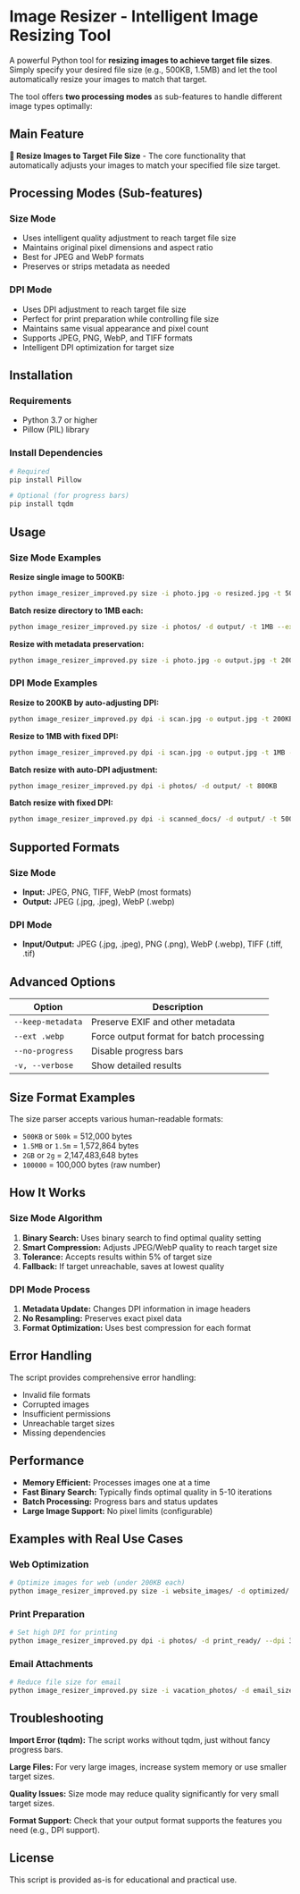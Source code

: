 # Image Resizer - Intelligent Image Resizing Tool

A powerful Python tool for **resizing images to achieve target file sizes**. Simply specify your desired file size (e.g., 500KB, 1.5MB) and let the tool automatically resize your images to match that target.

The tool offers **two processing modes** as sub-features to handle different image types optimally:

## Main Feature

**🎯 Resize Images to Target File Size** - The core functionality that automatically adjusts your images to match your specified file size target.

## Processing Modes (Sub-features)

### **Size Mode**

- Uses intelligent quality adjustment to reach target file size
- Maintains original pixel dimensions and aspect ratio
- Best for JPEG and WebP formats
- Preserves or strips metadata as needed

### **DPI Mode**

- Uses DPI adjustment to reach target file size
- Perfect for print preparation while controlling file size
- Maintains same visual appearance and pixel count
- Supports JPEG, PNG, WebP, and TIFF formats
- Intelligent DPI optimization for target size

## Installation

### Requirements

- Python 3.7 or higher
- Pillow (PIL) library

### Install Dependencies

```bash
# Required
pip install Pillow

# Optional (for progress bars)
pip install tqdm
```

## Usage

### Size Mode Examples

**Resize single image to 500KB:**

```bash
python image_resizer_improved.py size -i photo.jpg -o resized.jpg -t 500KB
```

**Batch resize directory to 1MB each:**

```bash
python image_resizer_improved.py size -i photos/ -d output/ -t 1MB --ext .webp
```

**Resize with metadata preservation:**

```bash
python image_resizer_improved.py size -i photo.jpg -o output.jpg -t 200KB --keep-metadata
```

### DPI Mode Examples

**Resize to 200KB by auto-adjusting DPI:**

```bash
python image_resizer_improved.py dpi -i scan.jpg -o output.jpg -t 200KB
```

**Resize to 1MB with fixed DPI:**

```bash
python image_resizer_improved.py dpi -i scan.jpg -o output.jpg -t 1MB --fixed-dpi 300
```

**Batch resize with auto-DPI adjustment:**

```bash
python image_resizer_improved.py dpi -i photos/ -d output/ -t 800KB
```

**Batch resize with fixed DPI:**

```bash
python image_resizer_improved.py dpi -i scanned_docs/ -d output/ -t 500KB --fixed-dpi 150
```

## Supported Formats

### Size Mode

- **Input:** JPEG, PNG, TIFF, WebP (most formats)
- **Output:** JPEG (.jpg, .jpeg), WebP (.webp)

### DPI Mode

- **Input/Output:** JPEG (.jpg, .jpeg), PNG (.png), WebP (.webp), TIFF (.tiff, .tif)

## Advanced Options

| Option            | Description                              |
| ----------------- | ---------------------------------------- |
| `--keep-metadata` | Preserve EXIF and other metadata         |
| `--ext .webp`     | Force output format for batch processing |
| `--no-progress`   | Disable progress bars                    |
| `-v, --verbose`   | Show detailed results                    |

## Size Format Examples

The size parser accepts various human-readable formats:

- `500KB` or `500k` = 512,000 bytes
- `1.5MB` or `1.5m` = 1,572,864 bytes
- `2GB` or `2g` = 2,147,483,648 bytes
- `100000` = 100,000 bytes (raw number)

## How It Works

### Size Mode Algorithm

1. **Binary Search:** Uses binary search to find optimal quality setting
2. **Smart Compression:** Adjusts JPEG/WebP quality to reach target size
3. **Tolerance:** Accepts results within 5% of target size
4. **Fallback:** If target unreachable, saves at lowest quality

### DPI Mode Process

1. **Metadata Update:** Changes DPI information in image headers
2. **No Resampling:** Preserves exact pixel data
3. **Format Optimization:** Uses best compression for each format

## Error Handling

The script provides comprehensive error handling:

- Invalid file formats
- Corrupted images
- Insufficient permissions
- Unreachable target sizes
- Missing dependencies

## Performance

- **Memory Efficient:** Processes images one at a time
- **Fast Binary Search:** Typically finds optimal quality in 5-10 iterations
- **Batch Processing:** Progress bars and status updates
- **Large Image Support:** No pixel limits (configurable)

## Examples with Real Use Cases

### Web Optimization

```bash
# Optimize images for web (under 200KB each)
python image_resizer_improved.py size -i website_images/ -d optimized/ -t 200KB --ext .webp
```

### Print Preparation

```bash
# Set high DPI for printing
python image_resizer_improved.py dpi -i photos/ -d print_ready/ --dpi 300 --keep-metadata
```

### Email Attachments

```bash
# Reduce file size for email
python image_resizer_improved.py size -i vacation_photos/ -d email_sized/ -t 500KB
```

## Troubleshooting

**Import Error (tqdm):** The script works without tqdm, just without fancy progress bars.

**Large Files:** For very large images, increase system memory or use smaller target sizes.

**Quality Issues:** Size mode may reduce quality significantly for very small target sizes.

**Format Support:** Check that your output format supports the features you need (e.g., DPI support).

## License

This script is provided as-is for educational and practical use.
